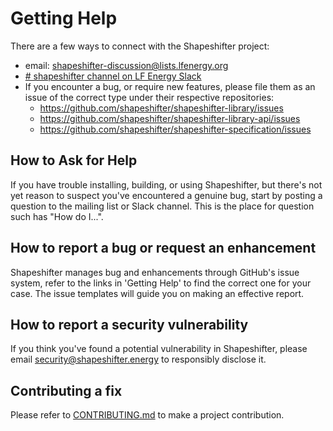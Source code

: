 # Getting Help

There are a few ways to connect with the Shapeshifter project:

* email: shapeshifter-discussion@lists.lfenergy.org
* [# shapeshifter channel on LF Energy Slack](https://slack.lfenergy.org)
* If you encounter a bug, or require new features, please file them as an issue of the correct type under their respective repositories:
  - https://github.com/shapeshifter/shapeshifter-library/issues
  - https://github.com/shapeshifter/shapeshifter-library-api/issues
  - https://github.com/shapeshifter/shapeshifter-specification/issues

## How to Ask for Help

If you have trouble installing, building, or using Shapeshifter, but there's not yet reason to suspect you've encountered a genuine bug,
start by posting a question to the mailing list or Slack channel. This is the place for question such has "How do I...".

## How to report a bug or request an enhancement

Shapeshifter manages bug and enhancements through GitHub's issue system, refer to the links in 'Getting Help' to find the correct one for your case. The issue templates will guide you on making an effective report.

## How to report a security vulnerability

If you think you've found a potential vulnerability in Shapeshifter, please
email security@shapeshifter.energy to responsibly disclose it.

## Contributing a fix

Please refer to [CONTRIBUTING.md](CONTRIBUTING.md) to make a project contribution.

